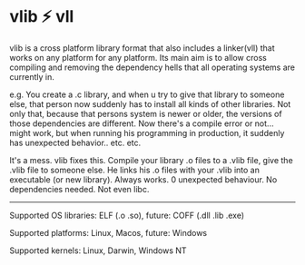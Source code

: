 # vlib ⚡ vll

vlib is a cross platform library format that also includes a linker(vll) that works on any platform for any platform. Its main aim is to allow cross compiling and removing the dependency hells that all operating systems are currently in.

e.g. You create a .c library, and when u try to give that library to someone else, that person now suddenly has to install all kinds of other libraries. Not only that, because that persons system is newer or older, the versions of those dependencies are different. Now there's a compile error or not... might work, but when running his programming in production, it suddenly has unexpected behavior.. etc. etc.

It's a mess. vlib fixes this. Compile your library .o files to a .vlib file, give the .vlib file to someone else. He links his .o files with your .vlib into an executable (or new library). Always works. 0 unexpected behaviour. No dependencies needed. Not even libc.

---

Supported OS libraries: ELF (.o .so), future: COFF (.dll .lib .exe)

Supported platforms: Linux, Macos, future: Windows

Supported kernels: Linux, Darwin, Windows NT

